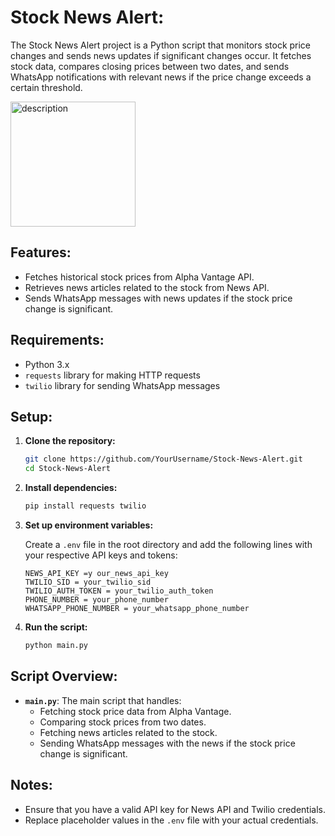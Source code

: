 # Stock News Alert:

The Stock News Alert project is a Python script that monitors stock price changes and sends news updates if significant changes occur. 
It fetches stock data, compares closing prices between two dates, and sends WhatsApp notifications with relevant news if the price change 
exceeds a certain threshold.

<img src="https://github.com/user-attachments/assets/9bd6f943-f907-4e91-a90a-655506fa8f11" alt="description" width="200" />



## Features:

- Fetches historical stock prices from Alpha Vantage API.
- Retrieves news articles related to the stock from News API.
- Sends WhatsApp messages with news updates if the stock price change is significant.

## Requirements:

- Python 3.x
- `requests` library for making HTTP requests
- `twilio` library for sending WhatsApp messages

## Setup:

1. **Clone the repository:**

    ```bash
    git clone https://github.com/YourUsername/Stock-News-Alert.git
    cd Stock-News-Alert
    ```

2. **Install dependencies:**

    ```bash
    pip install requests twilio
    ```

3. **Set up environment variables:**

    Create a `.env` file in the root directory and add the following lines with your respective API keys and tokens:

    ```
    NEWS_API_KEY =y our_news_api_key
    TWILIO_SID = your_twilio_sid
    TWILIO_AUTH_TOKEN = your_twilio_auth_token
    PHONE_NUMBER = your_phone_number
    WHATSAPP_PHONE_NUMBER = your_whatsapp_phone_number
    ```

4. **Run the script:**

    ```bash
    python main.py
    ```

## Script Overview:

- **`main.py`**: The main script that handles:
  - Fetching stock price data from Alpha Vantage.
  - Comparing stock prices from two dates.
  - Fetching news articles related to the stock.
  - Sending WhatsApp messages with the news if the stock price change is significant.

## Notes:

- Ensure that you have a valid API key for News API and Twilio credentials.
- Replace placeholder values in the `.env` file with your actual credentials.


